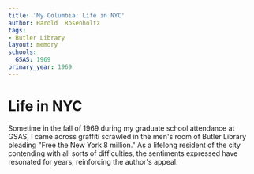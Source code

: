 ```yaml
---
title: 'My Columbia: Life in NYC'
author: Harold  Rosenholtz
tags:
- Butler Library
layout: memory
schools:
  GSAS: 1969
primary_year: 1969
---
```

# Life in NYC

Sometime in the fall of 1969 during my graduate school attendance at GSAS, I came across graffiti scrawled in the men's room of Butler Library pleading "Free the New York 8 million." As a lifelong resident of the city  contending with all sorts of difficulties, the sentiments expressed have resonated for years, reinforcing the author's appeal.
